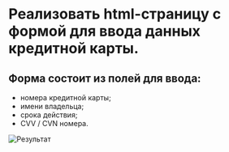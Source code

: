 # Реализовать html-страницу с формой для ввода данных кредитной карты.

## Форма состоит из полей для ввода:

- номера кредитной карты;
- имени владельца;
- срока действия;
- CVV / CVN номера.

![Результат](https://avatars.mds.yandex.net/get-images-cbir/9526374/I0JDIuV-Ur1_McYHQmKnjg8700/ocr)
